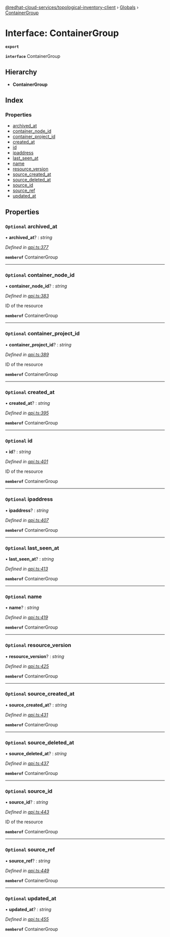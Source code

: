 [@redhat-cloud-services/topological-inventory-client](../README.md) › [Globals](../globals.md) › [ContainerGroup](containergroup.md)

# Interface: ContainerGroup

**`export`** 

**`interface`** ContainerGroup

## Hierarchy

* **ContainerGroup**

## Index

### Properties

* [archived_at](containergroup.md#optional-archived_at)
* [container_node_id](containergroup.md#optional-container_node_id)
* [container_project_id](containergroup.md#optional-container_project_id)
* [created_at](containergroup.md#optional-created_at)
* [id](containergroup.md#optional-id)
* [ipaddress](containergroup.md#optional-ipaddress)
* [last_seen_at](containergroup.md#optional-last_seen_at)
* [name](containergroup.md#optional-name)
* [resource_version](containergroup.md#optional-resource_version)
* [source_created_at](containergroup.md#optional-source_created_at)
* [source_deleted_at](containergroup.md#optional-source_deleted_at)
* [source_id](containergroup.md#optional-source_id)
* [source_ref](containergroup.md#optional-source_ref)
* [updated_at](containergroup.md#optional-updated_at)

## Properties

### `Optional` archived_at

• **archived_at**? : *string*

*Defined in [api.ts:377](https://github.com/RedHatInsights/javascript-clients.gi/blob/master/packages/topological-inventory/api.ts#L377)*

**`memberof`** ContainerGroup

___

### `Optional` container_node_id

• **container_node_id**? : *string*

*Defined in [api.ts:383](https://github.com/RedHatInsights/javascript-clients.gi/blob/master/packages/topological-inventory/api.ts#L383)*

ID of the resource

**`memberof`** ContainerGroup

___

### `Optional` container_project_id

• **container_project_id**? : *string*

*Defined in [api.ts:389](https://github.com/RedHatInsights/javascript-clients.gi/blob/master/packages/topological-inventory/api.ts#L389)*

ID of the resource

**`memberof`** ContainerGroup

___

### `Optional` created_at

• **created_at**? : *string*

*Defined in [api.ts:395](https://github.com/RedHatInsights/javascript-clients.gi/blob/master/packages/topological-inventory/api.ts#L395)*

**`memberof`** ContainerGroup

___

### `Optional` id

• **id**? : *string*

*Defined in [api.ts:401](https://github.com/RedHatInsights/javascript-clients.gi/blob/master/packages/topological-inventory/api.ts#L401)*

ID of the resource

**`memberof`** ContainerGroup

___

### `Optional` ipaddress

• **ipaddress**? : *string*

*Defined in [api.ts:407](https://github.com/RedHatInsights/javascript-clients.gi/blob/master/packages/topological-inventory/api.ts#L407)*

**`memberof`** ContainerGroup

___

### `Optional` last_seen_at

• **last_seen_at**? : *string*

*Defined in [api.ts:413](https://github.com/RedHatInsights/javascript-clients.gi/blob/master/packages/topological-inventory/api.ts#L413)*

**`memberof`** ContainerGroup

___

### `Optional` name

• **name**? : *string*

*Defined in [api.ts:419](https://github.com/RedHatInsights/javascript-clients.gi/blob/master/packages/topological-inventory/api.ts#L419)*

**`memberof`** ContainerGroup

___

### `Optional` resource_version

• **resource_version**? : *string*

*Defined in [api.ts:425](https://github.com/RedHatInsights/javascript-clients.gi/blob/master/packages/topological-inventory/api.ts#L425)*

**`memberof`** ContainerGroup

___

### `Optional` source_created_at

• **source_created_at**? : *string*

*Defined in [api.ts:431](https://github.com/RedHatInsights/javascript-clients.gi/blob/master/packages/topological-inventory/api.ts#L431)*

**`memberof`** ContainerGroup

___

### `Optional` source_deleted_at

• **source_deleted_at**? : *string*

*Defined in [api.ts:437](https://github.com/RedHatInsights/javascript-clients.gi/blob/master/packages/topological-inventory/api.ts#L437)*

**`memberof`** ContainerGroup

___

### `Optional` source_id

• **source_id**? : *string*

*Defined in [api.ts:443](https://github.com/RedHatInsights/javascript-clients.gi/blob/master/packages/topological-inventory/api.ts#L443)*

ID of the resource

**`memberof`** ContainerGroup

___

### `Optional` source_ref

• **source_ref**? : *string*

*Defined in [api.ts:449](https://github.com/RedHatInsights/javascript-clients.gi/blob/master/packages/topological-inventory/api.ts#L449)*

**`memberof`** ContainerGroup

___

### `Optional` updated_at

• **updated_at**? : *string*

*Defined in [api.ts:455](https://github.com/RedHatInsights/javascript-clients.gi/blob/master/packages/topological-inventory/api.ts#L455)*

**`memberof`** ContainerGroup

